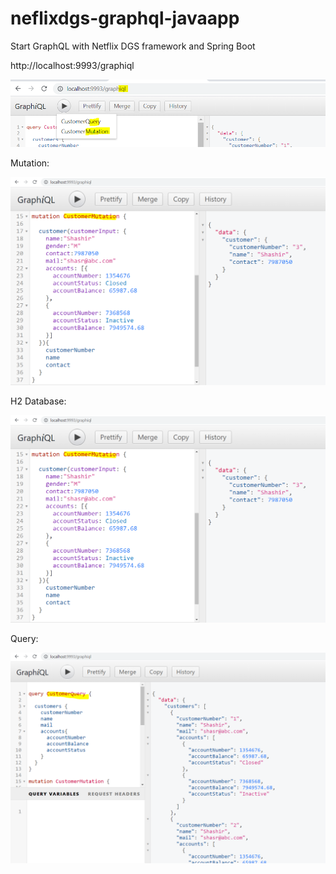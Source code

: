 # neflixdgs-graphql-javaapp
Start GraphQL with Netflix DGS framework and Spring Boot

http://localhost:9993/graphiql

![img_2.png](img_2.png)

Mutation: 

![img.png](img.png)

H2 Database:

![img_1.png](img_1.png)

Query:

![img_3.png](img_3.png)